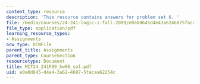 ```yaml
---
content_type: resource
description: 'This resource contains answers for problem set 6. '
file: /media/courses/24-241-logic-i-fall-2009/e0a0d645d4e43a6246875facaa62254c_MIT24_241F09_hw06_sol.pdf
file_type: application/pdf
learning_resource_types:
- Assignments
ocw_type: OCWFile
parent_title: Assignments
parent_type: CourseSection
resourcetype: Document
title: MIT24_241F09_hw06_sol.pdf
uid: e0a0d645-d4e4-3a62-4687-5facaa62254c
---
```

